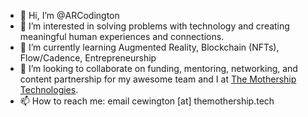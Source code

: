 - 👋 Hi, I’m @ARCodington
- 👀 I’m interested in solving problems with technology and creating meaningful human experiences and connections.
- 🌱 I’m currently learning Augmented Reality, Blockchain (NFTs), Flow/Cadence, Entrepreneurship
- 💞️ I’m looking to collaborate on funding, mentoring, networking, and content partnership for my awesome team and I at [The Mothership Technologies](https://themothership.tech).
- 📫 How to reach me: email cewington [at] themothership.tech

<!---
ARCodington/ARCodington is a ✨ special ✨ repository because its `README.md` (this file) appears on your GitHub profile.
You can click the Preview link to take a look at your changes.
--->
